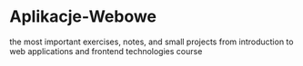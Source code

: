 # Aplikacje-Webowe
the most important exercises, notes, and small projects from introduction to web applications and frontend technologies course
